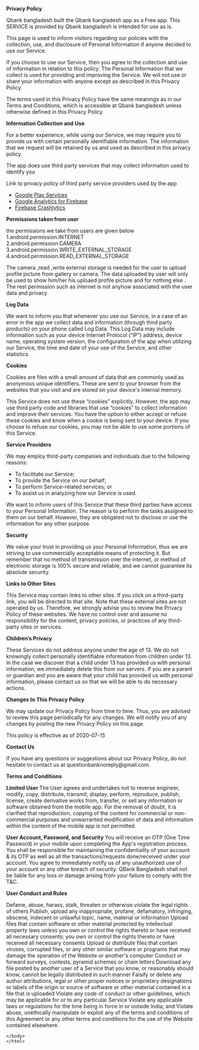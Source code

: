 


   <p> <strong> Privacy Policy</strong> <p>
                  Qbank bangladesh built the Qbank bangladesh app as
                  a Free app. This SERVICE is provided by
                  Qbank bangladesh is intended for use as
                  is.
    <p> This page is used to inform visitors regarding our
                  policies with the collection, use, and disclosure of Personal
                  Information if anyone decided to use our Service.
               </p> 
    <p>
            If you choose to use our Service, then you agree to
                  the collection and use of information in relation to this
                  policy. The Personal Information that we collect is
                  used for providing and improving the Service. We will not use or share your information with
                  anyone except as described in this Privacy Policy.
        <p>
                  The terms used in this Privacy Policy have the same meanings
                  as in our Terms and Conditions, which is accessible at
                  Qbank bangladesh unless otherwise defined in this Privacy Policy.
                </p> 
                </p> <p>
<p><strong>Information Collection and Use</strong></p> <p>
                  For a better experience, while using our Service, we
                  may require you to provide us with certain personally
                  identifiable information. The information that
                  we request will be retained by us and used as described in this privacy policy.
    <p>   The app does use third party services that may collect
                    information used to identify you </p>
    <p>  Link to privacy policy of third party service providers used
                    by the app </p>
    <ul><li><a href="https://www.google.com/policies/privacy/" target="_blank" rel="noopener noreferrer">Google Play Services</a></li><!----><li><a href="https://firebase.google.com/policies/analytics" target="_blank" rel="noopener noreferrer">Google Analytics for Firebase</a></li><li><a href="https://firebase.google.com/support/privacy/" target="_blank" rel="noopener noreferrer">Firebase Crashlytics</a></li></ul>

   
                  
<p><strong>Permissions taken from user </strong></p>
<p>
the permissions we take from users are given below <br>
1.android.permission.INTERNET <br>
2.android.permission.CAMERA <br>
3.android.permission.WRITE_EXTERNAL_STORAGE<br>
4.android.permission.READ_EXTERNAL_STORAGE<br>

The camera ,read ,write external storage is needed for the user to upload profile picture from gallery or camera. The data uploaded by user will only be used to show him/her his uploaed profile picture and  for nothing else . The rest permission such as internet is not anyhow associated with the user data and privacy
</p>


<p><strong>Log Data</strong></p> 
<p>
                  We want to inform you that whenever you
                  use our Service, in a case of an error in the app
                  we collect data and information (through third party
                  products) on your phone called Log Data. This Log Data may
                  include information such as your device Internet Protocol
                  (“IP”) address, device name, operating system version, the
                  configuration of the app when utilizing our Service,
                  the time and date of your use of the Service, and other
                  statistics.
                </p> <p><strong>Cookies</strong></p> <p>
                  Cookies are files with a small amount of data that are
                  commonly used as anonymous unique identifiers. These are sent
                  to your browser from the websites that you visit and are
                  stored on your device's internal memory.
                </p> <p>
                  This Service does not use these “cookies” explicitly. However,
                  the app may use third party code and libraries that use
                  “cookies” to collect information and improve their services.
                  You have the option to either accept or refuse these cookies
                  and know when a cookie is being sent to your device. If you
                  choose to refuse our cookies, you may not be able to use some
                  portions of this Service.
                </p> <p><strong>Service Providers</strong></p> <p>
                  We may employ third-party companies and
                  individuals due to the following reasons:
                </p> <ul><li>To facilitate our Service;</li> <li>To provide the Service on our behalf;</li> <li>To perform Service-related services; or</li> <li>To assist us in analyzing how our Service is used.</li></ul> <p>
                  We want to inform users of this Service
                  that these third parties have access to your Personal
                  Information. The reason is to perform the tasks assigned to
                  them on our behalf. However, they are obligated not to
                  disclose or use the information for any other purpose.
                </p> <p><strong>Security</strong></p> <p>
                  We value your trust in providing us your
                  Personal Information, thus we are striving to use commercially
                  acceptable means of protecting it. But remember that no method
                  of transmission over the internet, or method of electronic
                  storage is 100% secure and reliable, and we cannot
                  guarantee its absolute security.
                </p> <p><strong>Links to Other Sites</strong></p> <p>
                  This Service may contain links to other sites. If you click on
                  a third-party link, you will be directed to that site. Note
                  that these external sites are not operated by us.
                  Therefore, we strongly advise you to review the
                  Privacy Policy of these websites. We have
                  no control over and assume no responsibility for the content,
                  privacy policies, or practices of any third-party sites or
                  services.
                </p> <p><strong>Children’s Privacy</strong></p> <p>
                  These Services do not address anyone under the age of 13.
                  We do not knowingly collect personally
                  identifiable information from children under 13. In the case
                  we discover that a child under 13 has provided
                  us with personal information, we immediately
                  delete this from our servers. If you are a parent or guardian
                  and you are aware that your child has provided us with
                  personal information, please contact us so that
                  we will be able to do necessary actions.
                </p> <p><strong>Changes to This Privacy Policy</strong></p> <p>
                  We may update our Privacy Policy from
                  time to time. Thus, you are advised to review this page
                  periodically for any changes. We will
                  notify you of any changes by posting the new Privacy Policy on
                  this page.
                </p> <p>This policy is effective as of 2020-07-15</p> <p><strong>Contact Us</strong></p> <p>
                  If you have any questions or suggestions about our
                  Privacy Policy, do not hesitate to contact us at questionbanknoreply@gmail.com.
                </p>
                
                
<p> <strong>
Terms and Conditions</strong>
</p>

<p> <strong>
Limited User
</strong>
The User agrees and undertakes not to reverse engineer, modify, copy, distribute, transmit, display, perform, reproduce, publish, license, create derivative works from, transfer, or sell any information or software obtained from the mobile app. For the removal of doubt, it is clarified that reproduction, copying of the content for commercial or non-commercial purposes and unwarranted modification of data and information within the content of the mobile app is not permitted.</p>

<p><strong>
User Account, Password, and Security </strong>
You will receive an OTP (One Time Password) in your mobile upon completing the App's registration process. You shall be responsible for maintaining the confidentiality of your account & its OTP as well as all the transactions/requests done/received under your account. You agree to immediately notify us of any unauthorized use of your account or any other breach of security. QBank Bangladesh shall not be liable for any loss or damage arising from your failure to comply with the T&C. </p>

<p> <strong>
User Conduct and Rules</strong>

Defame, abuse, harass, stalk, threaten or otherwise violate the legal rights of others
Publish, upload any inappropriate, profane, defamatory, infringing, obscene, indecent or unlawful topic, name, material or information
Upload files that contain software or other material protected by intellectual property laws unless you own or control the rights thereto or have received all necessary consents; you own or control the rights thereto or have received all necessary consents
Upload or distribute files that contain viruses, corrupted files, or any other similar software or programs that may damage the operation of the Website or another's computer
Conduct or forward surveys, contests, pyramid schemes or chain letters
Download any file posted by another user of a Service that you know, or reasonably should know, cannot be legally distributed in such manner
Falsify or delete any author attributions, legal or other proper notices or proprietary designations or labels of the origin or source of software or other material contained in a file that is uploaded
Violate any code of conduct or other guidelines, which may be applicable for or to any particular Service
Violate any applicable laws or regulations for the time being in force in or outside India; and
Violate abuse, unethically manipulate or exploit any of the terms and conditions of this Agreement or any other terms and conditions for the use of the Website contained elsewhere.</p>
                
    </body>
    </html>
      

